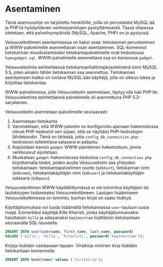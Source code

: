 # AsentaminenTämä asennusohje on tarjoitettu henkilöille, joilla on perustaidot MySQL:ää ja PHP:tä hyödyntävien verkkopalvelujen pystyttämisestä. Tässä ohjeessa oletetaan, että palvelinympäristä (MySQL, Apache, PHP) on jo pystyssä.Veisuuvekottimen asentamisessa on kaksi osaa: tietokannan perustaminen ja WWW-palvelimelle asennettavan osan asentaminen. SQL-komennot tietokannan muodostamiseksi tietokantapalvelimelle ovat tiedostossa `hymngadget.sql`. WWW-palvelimelle asennettava osa on kansiossa `gadget`.Veisuuvekotinta kehitettäessä tietokannanhallintajärjestelmänä toimi MySQL 5.5, joten ainakin tähän tietokannan saa asennettua. Tietokannan asentamisen lisäksi on luotava MySQL:ään käyttäjä, jolla on oikeus lukea ja kirjoittaa tietokantaa.WWW-palvelimessa, jolle Veisuuvekotin asennetaan, täytyy olla tuki PHP:lle. Veisuuvekotinta kehitettäessä palvelimelle oli asennettuna PHP 5.3-sarjalainen. Veisuuvekotin asennetaan palvelimelle seuraavasti:1. Asennetaan tietokanta2. Varmistetaan, että WWW-palvelin on konfiguroitu ajamaan hakemistossa olevat PHP-tiedostot sen sijaan, että se näyttäisi PHP-tiedostojen lähdekoodin. Tämä on tärkeää, jotta `config_db_connection.php`-tiedostoon talletettava salasana ei paljastu.3. Kopioidaan kansio `gadget` WWW-palvelimen hakemistoon, jonne verkkosivut sijoitetaan.4. Muokataan `gadget`-hakemistossa tiedostoa `config_db_connection.php` kirjoittamalla tiedot, joiden avulla Veisuuvekotin saa yhteyden tietokantaan: tietokantapalvelimen osoite (`$dbhost`), tietokannan nimi (`$dbname`), tietokantakäyttäjän nimi (`$dbuser`) ja tietokantakäyttäjän salasana (`$dbpass`). Veisuuvekottimen WWW-käyttäliittymässä ei ole toimintoa käyttäjien tai laulukirjojen lisäämiseksi Veisuuvekottimeen. Laulujen lisäämiseen Veisuuvekottimessa on toiminto, kunhan kirjat on saatu lisättyä.Käyttäjätunnuksia voi luoda lisäämällä tietokannassa `user`-tauluun uusia rivejä. Esimerkiksi käyttäjä Kille Kitaristi, jonka käyttäjätunnukseksi haluttaisiin `kille` ja salasanaksi `kop1mnvtnam` lisättäisiin tietokantaan seuraavalla SQL-lauseella:``` SQLINSERT INTO user(username, first_name, last_name, password)VALUES ('kille', 'Kille', 'Kitaristi', password('kop1mnvtnam'));```Kirjoja lisätään vastaavaan tapaan. Virsikirja-niminen kirja lisätään tietokantaan komennolla:``` SQLINSERT INTO book(name) values ('Virsikirja');```